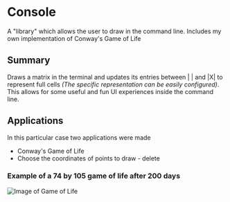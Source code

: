 # Console
A "library" which allows the user to draw in the command line. Includes my own implementation of Conway's Game of Life

## Summary
Draws a matrix in the terminal and updates its entries between |  | and |X| to represent full cells *(The specific representation can be easily configured)*.
This allows for some useful and fun UI experiences inside the command line.

## Applications
In this particular case two applications were made
 * Conway's Game of Life
 * Choose the coordinates of points to draw - delete


### Example of a 74 by 105 game of life after 200 days 
![Image of Game of Life](http://juanjoneri.me/img/life.jpg)
